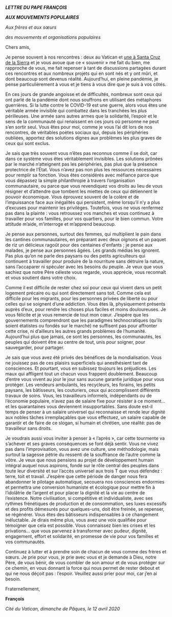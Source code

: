***LETTRE DU PAPE FRANÇOIS***

***AUX MOUVEMENTS POPULAIRES***

*Aux frères et aux sœurs*

*des mouvements et organisations populaires*

Chers amis,

Je pense souvent à nos rencontres : deux au Vatican et [une à Santa Cruz de la Sierra](http://w2.vatican.va/content/francesco/fr/speeches/2015/july/documents/papa-francesco_20150709_bolivia-movimenti-popolari.html) et je vous avoue que ce « souvenir » me fait du bien, me rapproche de vous, me fait repenser à tant de discussions partagées durant ces rencontres et aux nombreux projets qui en sont nés et y ont mûri, et dont beaucoup sont devenus réalité. Aujourd’hui, en pleine pandémie, je pense particulièrement à vous et je tiens à vous dire que je suis à vos côtés.

En ces jours de grande angoisse et de difficultés, nombreux sont ceux qui ont parlé de la pandémie dont nous souffrons en utilisant des métaphores guerrières. Si la lutte contre le COVID-19 est une guerre, alors vous êtes une véritable armée invisible qui combattez dans les tranchées les plus périlleuses. Une armée sans autres armes que la solidarité, l’espoir et le sens de la communauté qui renaissent en ces jours où personne ne peut s’en sortir seul. Vous êtes pour moi, comme je vous l’ai dit lors de nos rencontres, de véritables poètes sociaux qui, depuis les périphéries oubliées, apportez des solutions dignes aux problèmes les plus graves de ceux qui sont exclus.

Je sais que très souvent vous n’êtes pas reconnus comme il se doit, car dans ce système vous êtes véritablement invisibles. Les solutions prônées par le marché n’atteignent pas les périphéries, pas plus que la présence protectrice de l’État. Vous n’avez pas non plus les ressources nécessaires pour remplir sa fonction. Vous êtes considérés avec méfiance parce que vous dépassez la simple philanthropie à travers l’organisation communautaire, ou parce que vous revendiquez vos droits au lieu de vous résigner et d’attendre que tombent les miettes de ceux qui détiennent le pouvoir économique. Vous éprouvez souvent de la colère et de l’impuissance face aux inégalités qui persistent, même lorsqu’il n’y a plus d’excuses pour maintenir les privilèges. Toutefois, vous ne vous renfermez pas dans la plainte : vous retroussez vos manches et vous continuez à travailler pour vos familles, pour vos quartiers, pour le bien commun. Votre attitude m’aide, m’interroge et m’apprend beaucoup.

Je pense aux personnes, surtout des femmes, qui multiplient le pain dans les cantines communautaires, en préparant avec deux oignons et un paquet de riz un délicieux ragoût pour des centaines d'enfants ; je pense aux malades, je pense aux personnes âgées. Les grands médias les ignorent. Pas plus qu’on ne parle des paysans ou des petits agriculteurs qui continuent à travailler pour produire de la nourriture sans détruire la nature, sans l’accaparer ni spéculer avec les besoins du peuple. Je veux que vous sachiez que notre Père céleste vous regarde, vous apprécie, vous reconnaît et vous soutient dans votre choix.

Comme il est difficile de rester chez soi pour ceux qui vivent dans un petit logement précaire ou qui sont directement sans toit. Comme cela est difficile pour les migrants, pour les personnes privées de liberté ou pour celles qui se soignent d’une addiction. Vous êtes là, physiquement présents auprès d’eux, pour rendre les choses plus faciles et moins douloureuses. Je vous félicite et je vous remercie de tout mon cœur. J’espère que les gouvernements comprendront que les paradigmes technocratiques (qu’ils soient étatistes ou fondés sur le marché) ne suffisent pas pour affronter cette crise, ni d’ailleurs les autres grands problèmes de l’humanité. Aujourd’hui plus que jamais, ce sont les personnes, les communautés, les peuples qui doivent être au centre de tout, unis pour soigner, pour sauvegarder, pour partager.

Je sais que vous avez été privés des bénéfices de la mondialisation. Vous ne jouissez pas de ces plaisirs superficiels qui anesthésient tant de consciences. Et pourtant, vous en subissez toujours les préjudices. Les maux qui affligent tout un chacun vous frappent doublement. Beaucoup d’entre vous vivent au jour le jour sans aucune garantie juridique pour vous protéger. Les vendeurs ambulants, les recycleurs, les forains, les petits paysans, les bâtisseurs, les couturiers, ceux qui accomplissent différents travaux de soins. Vous, les travailleurs informels, indépendants ou de l’économie populaire, n’avez pas de salaire fixe pour résister à ce moment... et les quarantaines vous deviennent insupportables. Sans doute est-il temps de penser à un salaire universel qui reconnaisse et rende leur dignité aux nobles tâches irremplaçables que vous effectuez, un salaire capable de garantir et de faire de ce slogan, si humain et chrétien, une réalité: pas de travailleur sans droits.

Je voudrais aussi vous inviter à penser à « l’après », car cette tourmente va s’achever et ses graves conséquences se font déjà sentir. Vous ne vivez pas dans l’improvisation, vous avez une culture, une méthodologie, mais surtout la sagesse pétrie du ressenti de la souffrance de l’autre comme la vôtre. Je veux que nous pensions au projet de développement humain intégral auquel nous aspirons, fondé sur le rôle central des peuples dans toute leur diversité et sur l’accès universel aux trois T que vous défendez : terre, toit et travail. J’espère que cette période de danger nous fera abandonner le pilotage automatique, secouera nos consciences endormies et permettra une conversion humaniste et écologique pour mettre fin à l’idolâtrie de l’argent et pour placer la dignité et la vie au centre de l’existence. Notre civilisation, si compétitive et individualiste, avec ses rythmes frénétiques de production et de consommation, ses luxes excessifs et des profits démesurés pour quelques-uns, doit être freinée, se repenser, se régénérer. Vous êtes des bâtisseurs indispensables à ce changement inéluctable. Je dirais même plus, vous avez une voix qualifiée pour témoigner que cela est possible. Vous connaissez bien les crises et les privations... que vous parvenez à transformer avec pudeur, dignité, engagement, effort et solidarité, en promesse de vie pour vos familles et vos communautés.

Continuez à lutter et à prendre soin de chacun de vous comme des frères et sœurs. Je prie pour vous, je prie avec vous et je demande à Dieu, notre Père, de vous bénir, de vous combler de son amour et de vous protéger sur ce chemin, en vous donnant la force qui nous permet de rester debout et qui ne nous déçoit pas : l’espoir. Veuillez aussi prier pour moi, car j’en ai besoin.

Fraternellement,

**François**

*Cité du Vatican, dimanche de Pâques, le 12 avril 2020*